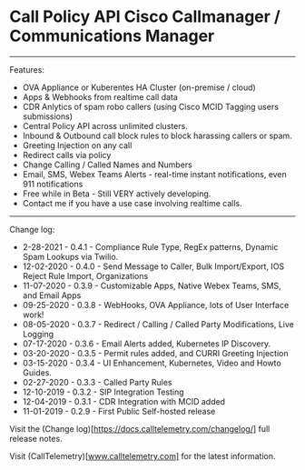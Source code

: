 # Call Policy API Cisco Callmanager / Communications Manager

---
Features:

* OVA Appliance or Kuberentes HA Cluster (on-premise / cloud)
* Apps & Webhooks from realtime call data
* CDR Anlytics of spam robo callers (using Cisco MCID Tagging users submissions)
* Central Policy API across unlimited clusters.
* Inbound & Outbound call block rules to block harassing callers or spam.
* Greeting Injection on any call
* Redirect calls via policy
* Change Calling / Called Names and Numbers
* Email, SMS, Webex Teams Alerts - real-time instant notifications, even 911 notifications
* Free while in Beta -  Still VERY actively developing. 
* Contact me if you have a use case involving realtime calls.

---

Change log:
* 2-28-2021 - 0.4.1 - Compliance Rule Type, RegEx patterns, Dynamic Spam Lookups via Twilio.
* 12-02-2020 - 0.4.0 - Send Message to Caller, Bulk Import/Export, IOS Reject Rule Import, Organizations
* 11-07-2020 - 0.3.9 - Customizable Apps, Native Webex Teams, SMS, and Email Apps
* 09-25-2020 - 0.3.8 - WebHooks, OVA Appliance, lots of User Interface work!
* 08-05-2020 - 0.3.7 - Redirect / Calling / Called Party Modifications, Live Logging
* 07-17-2020 - 0.3.6 - Email Alerts added, Kubernetes IP Discovery.
* 03-20-2020 - 0.3.5 - Permit rules added, and CURRI Greeting Injection
* 03-15-2020 - 0.3.4 - UI Enhancement, Kubernetes, Video and Howto Guides.
* 02-27-2020 - 0.3.3 - Called Party Rules
* 12-10-2019 - 0.3.2 - SIP Integration Testing
* 12-04-2019 - 0.3.1 - CDR Integration with MCID added
* 11-01-2019 - 0.2.9 - First Public Self-hosted release

Visit the (Change log)[https://docs.calltelemetry.com/changelog/] full release notes.

Visit (CallTelemetry)[www.calltelemetry.com] for the latest information.
